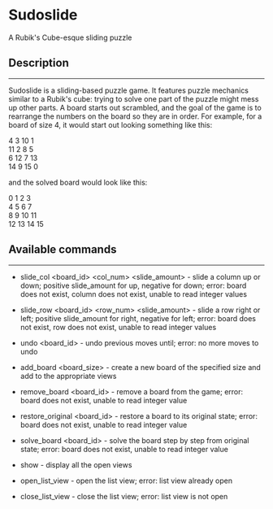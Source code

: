 Sudoslide
===============================

A Rubik's Cube-esque sliding puzzle

## Description
-------------------------------
Sudoslide is a sliding-based puzzle game. It features puzzle mechanics similar
to a Rubik's cube: trying to solve one part of the puzzle might mess up other
parts. A board starts out scrambled, and the goal of the game is to rearrange 
the numbers on the board so they are in order. For example, 
for a board of size 4, it would start out looking something like this:  

 4  3 10  1  
11  2  8  5  
 6 12  7 13  
14  9 15  0  

and the solved board would look like this:  

 0  1  2  3  
 4  5  6  7  
 8  9 10 11  
12 13 14 15  

## Available commands  
-------------------------------
* slide_col \<board_id\> \<col_num\> \<slide_amount\> - slide a column up or 
down; positive slide_amount for up, negative for down; error: board does not 
exist, column does not exist, unable to read integer values  

* slide_row \<board_id\> \<row_num\> \<slide_amount\> - slide a row right or 
left; positive slide_amount for right, negative for left; error: board does not 
exist, row does not exist, unable to read integer values  

* undo \<board_id\> - undo previous moves until; error: no more moves to undo  

* add_board \<board_size\> - create a new board of the specified size 
and add to the appropriate views  

* remove_board \<board_id\> - remove a board from the game; error: board does
not exist, unable to read integer value  

* restore_original \<board_id\> - restore a board to its original state;
error: board does not exist, unable to read integer value  

* solve_board \<board_id\> - solve the board step by step from original state;
error: board does not exist, unable to read integer value  

* show - display all the open views  

* open_list_view - open the list view; error: list view already open  

* close_list_view - close the list view; error: list view is not open  
